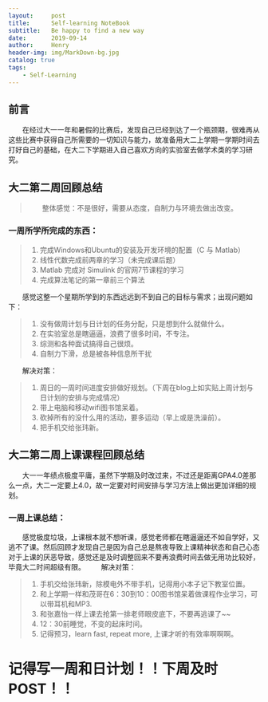 ```yaml
---
layout:     post
title:      Self-learning NoteBook
subtitle:   Be happy to find a new way
date:       2019-09-14
author:     Henry
header-img: img/MarkDown-bg.jpg
catalog: true
tags:
    - Self-Learning
---
```


## 前言

&emsp;&emsp;在经过大一一年和暑假的比赛后，发现自己已经到达了一个瓶颈期，很难再从这些比赛中获得自己所需要的一切知识与能力，故准备用大二上学期一学期时间去打好自己的基础，在大二下学期进入自己喜欢方向的实验室去做学术类的学习研究。

## 大二第二周回顾总结

>&emsp;&emsp;整体感觉：不是很好，需要从态度，自制力与环境去做出改变。

### 一周所学所完成的东西：
>1. 完成Windows和Ubuntu的安装及开发环境的配置（C 与 Matlab）
>2. 线性代数完成前两章的学习（未完成课后题）
>3. Matlab 完成对 Simulink 的官网7节课程的学习
>4. 完成算法笔记的第一章前三个算法

&emsp;&emsp;感觉这整一个星期所学到的东西远远到不到自己的目标与需求；出现问题如下：
>1. 没有做周计划与日计划的任务分配，只是想到什么就做什么。
>2. 在实验室总是瞎逼逼，浪费了很多时间，不专注。
>3. 综测和各种面试搞得自己很烦。
>4. 自制力下滑，总是被各种信息所干扰

&emsp;&emsp;解决对策：
>1. 周日的一周时间进度安排做好规划。（下周在blog上如实贴上周计划与日计划的安排与完成情况）
>2. 带上电脑和移动wifi图书馆呆着。
>3. 砍掉所有的没什么用的活动，要多运动（早上或是洗澡前）。
>4. 把手机交给张玮新。

## 大二第二周上课课程回顾总结
&emsp;&emsp;大一一年绩点极度平庸，虽然下学期及时改过来，不过还是距离GPA4.0差那么一点，大二一定要上4.0，故一定要对时间安排与学习方法上做出更加详细的规划。
### 一周上课总结：
&emsp;&emsp;感觉极度垃圾，上课根本就不想听课，感觉老师都在瞎逼逼还不如自学好，又逃不了课。然后回顾才发现自己是因为自己总是熬夜导致上课精神状态和自己心态对于上课的厌恶导致，感觉还是及时调整回来不要再浪费时间去做无用功比较好，毕竟大二时间超级有限。
&emsp;&emsp;解决对策：
>1. 手机交给张玮新，除模电外不带手机，记得用小本子记下教室位置。
>2. 和上学期一样和茂哥在6：30到10：00图书馆呆着做课程作业学习，可以带耳机和MP3.
>3. 和张嘉怡一样上课去抢第一排老师眼皮底下，不要再逃课了~~
>4. 12：30前睡觉，不变的起床时间。
>5. 记得预习，learn fast, repeat more, 上课才听的有效率啊啊啊。

# 记得写一周和日计划！！下周及时POST！！

